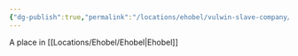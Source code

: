 ```yaml
---
{"dg-publish":true,"permalink":"/locations/ehobel/vulwin-slave-company/"}
---
```


A place in [[Locations/Ehobel/Ehobel\|Ehobel]]